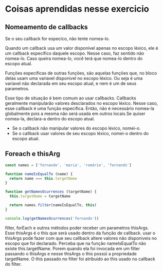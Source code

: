 # Coisas aprendidas nesse exercicio


## Nomeamento de callbacks

Se o seu callback for especíco, não tente nomea-lo.

Quando um callback usa um valor disponível apenas no escopo léxico,
ele é um callback especifico daquele escopo. Nesse caso, 
faz sentido não nomea-lo. Caso queira nomea-lo, você terá
que nomea-lo dentro do escopo atual.

Funções especificas de outras funções, são aquelas funções que,
no bloco delas usam uma variavel disponivel no escopo léxico.
Ou seja é uma variavel não declarada em seu escopo atual, e nem
é um de seus parametros.

Esse tipo de situação é bem comum ao usar callbacks. Callbacks
geralmente manipularão valores desclarados no escopo léxico.
Nesse caso, esse callback é uma função especifica. Então, não é
necessário nomea-la globalmente pois a mesma não será usada em
outros locais.Se quiser nomea-la, declara-a dentro do escopo
atual.

- Se o callback não manipular valores do escopo léxico, nomei-o.
- Se o callback usar valores de seu escopo léxico, nomei-o dentro
do escopo atual.

## Foreach e thisArg

```js
const names = ['fernando', 'maria', 'romário', 'fernando']

function nameIsEqualTo (name) {
  return name === this.targetName
}

function getNamesOcurrences (targetName) {
  this.targetName = targetName

  return names.filter(nameIsEqualTo, this)
}

console.log(getNamesOcurrences('fernando'))
```

filter, forEach e outros métodos poder receber um parametros thisArgs.
Esse thisArgs é o this que será usado dentro da função de callback.
usar o thisArgs pode fazer com que seu callback altere valores
não disponiveis no escopo que foi declarado. Perceba que na função
nameIsEqualTo não existe this.targetName. Porem quando ela foi invocada em um
filter passando o thisArgs e nesse thisArgs o this possúi a propriedade 
targetName. O this passado no filter foi atribuido ao this usado no callback do
filter.
